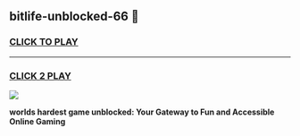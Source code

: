 
## bitlife-unblocked-66 👋
<h3>
<a href="https://premium.freeplayer.one?title=bitlife-unblocked-66&ref=14F">CLICK TO PLAY</a></h3>
<hr>

<h3>
<a href="https://premium.freeplayer.one?title=bitlife-unblocked-66&ref=14F">CLICK 2 PLAY</a>
  
</h3>

<a href="https://premium.freeplayer.one?title=bitlife-unblocked-66&ref=12F/"><img src="https://clearcache.store/games.png"></a>


**worlds hardest game unblocked: Your Gateway to Fun and Accessible Online Gaming**

